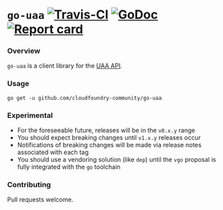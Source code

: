 # `go-uaa` [![Travis-CI](https://travis-ci.org/cloudfoundry-community/go-uaa.svg)](https://travis-ci.org/cloudfoundry-community/go-uaa) [![GoDoc](https://godoc.org/github.com/cloudfoundry-community/go-uaa?status.svg)](http://godoc.org/github.com/cloudfoundry-community/go-uaa) [![Report card](https://goreportcard.com/badge/github.com/cloudfoundry-community/go-uaa)](https://goreportcard.com/report/github.com/cloudfoundry-community/go-uaa)

### Overview

`go-uaa` is a client library for the [UAA API](https://docs.cloudfoundry.org/api/uaa/).

### Usage

```
go get -u github.com/cloudfoundry-community/go-uaa
```

### Experimental

* For the foreseeable future, releases will be in the `v0.x.y` range
* You should expect breaking changes until `v1.x.y` releases occur
* Notifications of breaking changes will be made via release notes associated with each tag
* You should use a vendoring solution (like `dep`) until the `vgo` proposal is fully integrated with the `go` toolchain

### Contributing

Pull requests welcome.
